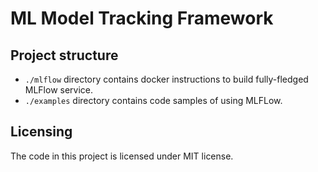 # ML Model Tracking Framework

## Project structure

- `./mlflow` directory contains docker instructions to build fully-fledged MLFlow service.
- `./examples` directory contains code samples of using MLFLow.

## Licensing

The code in this project is licensed under MIT license.
